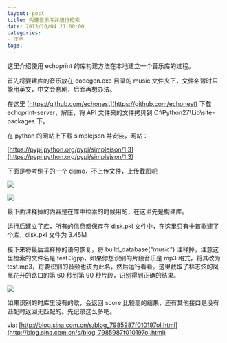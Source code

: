 ```yaml
---
layout: post
title: 构建音乐库并进行检索
date: 2013/10/04 21:00:00
categories:
- 技术
tags:
---
```


这里介绍使用 echoprint 的库构建方法在本地建立一个音乐库的过程。

首先将要建库的音乐放在 codegen.exe 目录的 music 文件夹下，文件名暂时只能用英文，中文会悲剧，后面再想办法。

在这里 [https://github.com/echonest](https://github.com/echonest) 下载 echoprint-server，解压，将 API 文件夹的文件拷贝到 C:\Python27\Lib\site-packages 下。

在 python 的网站上下载 simplejson 并安装，网站：

[https://pypi.python.org/pypi/simplejson/1.3](https://pypi.python.org/pypi/simplejson/1.3)

下面是参考例子的一个 demo，不上传文件，上传截图吧

![](http://pics.naaln.com/blog/2019-05-14-123353.jpg-basicBlog)

![](http://pics.naaln.com/blog/2019-05-14-123356.jpg-basicBlog)

最下面注释掉的内容是在库中检索的时候用的，在这里先是构建库。

运行后建立了库，所有的信息都保存在 disk.pkl 文件中，在这里只有十首歌建了个库，disk.pkl 文件为 3.45M

接下来将最后注释掉的语句恢复，将 build_database("music") 注释掉，注意这里检索的文件名是 test.3gpp，如果你想识别的片段音乐是 mp3 格式，将其改为 test.mp3，将要识别的音频也该为此名，然后运行看看。这里截取了林志炫的凤凰花开的路口的第 60 秒到第 90 秒片段，识别得到正确的结果。

![](http://pics.naaln.com/blog/2019-05-14-123357.jpg-basicBlog)

如果识别的时库里没有的歌，会返回 score 比较高的结果，还有其他接口是没有匹配时返回无匹配的。先记录这么多吧。

via: [http://blog.sina.com.cn/s/blog_7985987f010197ol.html](http://blog.sina.com.cn/s/blog_7985987f010197ol.html)
